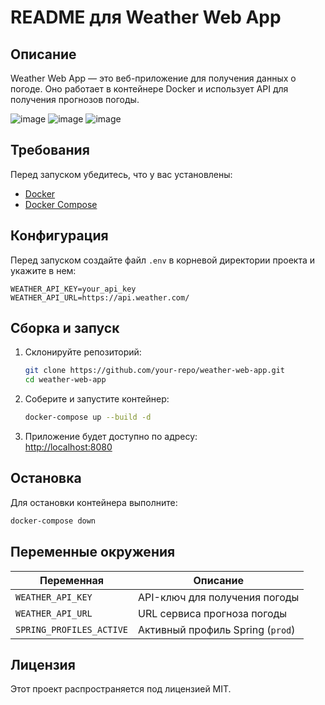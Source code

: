 # README для Weather Web App

## Описание

Weather Web App — это веб-приложение для получения данных о погоде. Оно работает в контейнере Docker и использует API для получения прогнозов погоды.

![image](https://github.com/user-attachments/assets/e3c42dae-8901-4305-9c0d-a8a3df726540)
![image](https://github.com/user-attachments/assets/7411fd1b-9957-4884-be4b-7a7c4a91d072)
![image](https://github.com/user-attachments/assets/fad2f39a-237f-4a03-a7f5-4af0a06da458)

## Требования

Перед запуском убедитесь, что у вас установлены:

- [Docker](https://www.docker.com/)
- [Docker Compose](https://docs.docker.com/compose/)

## Конфигурация

Перед запуском создайте файл `.env` в корневой директории проекта и укажите в нем:

```env
WEATHER_API_KEY=your_api_key
WEATHER_API_URL=https://api.weather.com/
```

## Сборка и запуск

1. Склонируйте репозиторий:
   ```sh
   git clone https://github.com/your-repo/weather-web-app.git
   cd weather-web-app
   ```

2. Соберите и запустите контейнер:
   ```sh
   docker-compose up --build -d
   ```

3. Приложение будет доступно по адресу:  
   [http://localhost:8080](http://localhost:8080)

## Остановка

Для остановки контейнера выполните:

```sh
docker-compose down
```

## Переменные окружения

| Переменная          | Описание                        |
|---------------------|--------------------------------|
| `WEATHER_API_KEY`  | API-ключ для получения погоды  |
| `WEATHER_API_URL`  | URL сервиса прогноза погоды    |
| `SPRING_PROFILES_ACTIVE` | Активный профиль Spring (`prod`) |

## Лицензия

Этот проект распространяется под лицензией MIT.
